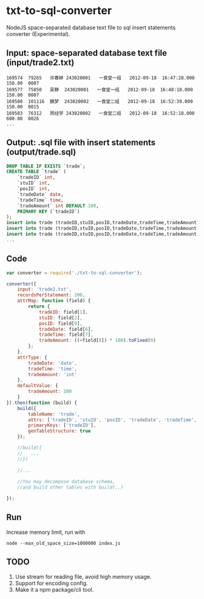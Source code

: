 txt-to-sql-converter
==========

NodeJS space-separated database text file to sql insert statements converter (Experimental).

## Input: space-separated database text file (input/trade2.txt)

```
169574	79265	许春婷	243020001	一食堂一组	2012-09-18	16:47:28.000	150.00	0007
169577	75850	吴静	243020001	一食堂一组	2012-09-18	16:48:18.000	150.00	0007
169580	101116	魏梦	243020002	一食堂二组	2012-09-18	16:52:39.000	150.00	0015
169583	76312	周经学	243020002	一食堂二组	2012-09-18	16:52:18.000	600.00	0026
...
```

## Output: .sql file with insert statements (output/trade.sql)

```sql
DROP TABLE IF EXISTS `trade`;
CREATE TABLE `trade` (
    `tradeID` int,
    `stuID` int,
    `posID` int,
    `tradeDate` date,
    `tradeTime` time,
    `tradeAmount` int DEFAULT 100,
    PRIMARY KEY (`tradeID`)
);
insert into trade (tradeID,stuID,posID,tradeDate,tradeTime,tradeAmount) values (169574,79265,0007,"2012-09-18","16:47:28.000",15000),(169577,75850,0007,"2012-09-18","16:48:18.000",15000),...
insert into trade (tradeID,stuID,posID,tradeDate,tradeTime,tradeAmount) values (170209,65643,0178,"2012-09-18","17:00:53.000",80000),(170212,75053,0165,"2012-09-18","17:00:04.000",73000),...
insert into trade (tradeID,stuID,posID,tradeDate,tradeTime,tradeAmount) values (169181,107797,0131,"2012-09-18","16:46:29.000",10500),(169184,107513,0104,"2012-09-18","16:46:55.000",14700),...
...
```

## Code

```javascript
var converter = require('./txt-to-sql-converter');

converter({
    input: 'trade2.txt',
    recordsPerStatement: 200,
    attrMap: function (field) {
        return {
            tradeID: field[1],
            stuID: field[2],
            posID: field[9],
            tradeDate: field[6],
            tradeTime: field[7],
            tradeAmount: ((+field[8]) * 100).toFixed(0)
        };
    },
    attrType: {
        tradeDate: 'date',
        tradeTime: 'time',
        tradeAmount: 'int'
    },
    defaultValue: {
        tradeAmount: 100
    }
}).then(function (build) {
    build({
        tableName: 'trade',
        attrs: ['tradeID', 'stuID', 'posID', 'tradeDate', 'tradeTime', 'tradeAmount'],
        primaryKeys: ['tradeID'],
        genTableStructure: true
    });

    //build({
    //   ...
    //})
    
    //...
    
    //You may decompose database schema,
    //and build other tables with build(..)

});

```


## Run
Increase memory limit, run with 
```
node --max_old_space_size=1000000 index.js
```

## TODO
1. Use stream for reading file, avoid high memory usage.
2. Support for encoding config.
3. Make it a npm package/cli tool.